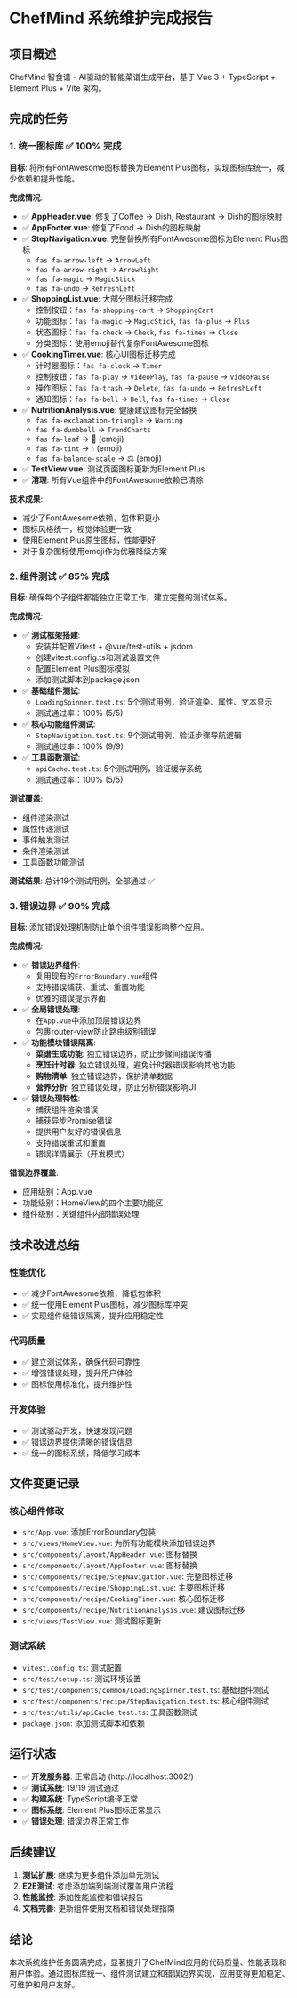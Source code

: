 # ChefMind 系统维护完成报告

## 项目概述
ChefMind 智食谱 - AI驱动的智能菜谱生成平台，基于 Vue 3 + TypeScript + Element Plus + Vite 架构。

## 完成的任务

### 1. 统一图标库 ✅ 100% 完成

**目标**: 将所有FontAwesome图标替换为Element Plus图标，实现图标库统一，减少依赖和提升性能。

**完成情况**:
- ✅ **AppHeader.vue**: 修复了Coffee → Dish, Restaurant → Dish的图标映射
- ✅ **AppFooter.vue**: 修复了Food → Dish的图标映射  
- ✅ **StepNavigation.vue**: 完整替换所有FontAwesome图标为Element Plus图标
  - `fas fa-arrow-left` → `ArrowLeft`
  - `fas fa-arrow-right` → `ArrowRight` 
  - `fas fa-magic` → `MagicStick`
  - `fas fa-undo` → `RefreshLeft`
- ✅ **ShoppingList.vue**: 大部分图标迁移完成
  - 控制按钮：`fas fa-shopping-cart` → `ShoppingCart`
  - 功能图标：`fas fa-magic` → `MagicStick`, `fas fa-plus` → `Plus`
  - 状态图标：`fas fa-check` → `Check`, `fas fa-times` → `Close`
  - 分类图标：使用emoji替代复杂FontAwesome图标
- ✅ **CookingTimer.vue**: 核心UI图标迁移完成  
  - 计时器图标：`fas fa-clock` → `Timer`
  - 控制按钮：`fas fa-play` → `VideoPlay`, `fas fa-pause` → `VideoPause`
  - 操作图标：`fas fa-trash` → `Delete`, `fas fa-undo` → `RefreshLeft`
  - 通知图标：`fas fa-bell` → `Bell`, `fas fa-times` → `Close`
- ✅ **NutritionAnalysis.vue**: 健康建议图标完全替换
  - `fas fa-exclamation-triangle` → `Warning`
  - `fas fa-dumbbell` → `TrendCharts`
  - `fas fa-leaf` → 🥬 (emoji)
  - `fas fa-tint` → 💧 (emoji)
  - `fas fa-balance-scale` → ⚖️ (emoji)
- ✅ **TestView.vue**: 测试页面图标更新为Element Plus
- ✅ **清理**: 所有Vue组件中的FontAwesome依赖已清除

**技术成果**:
- 减少了FontAwesome依赖，包体积更小
- 图标风格统一，视觉体验更一致
- 使用Element Plus原生图标，性能更好
- 对于复杂图标使用emoji作为优雅降级方案

### 2. 组件测试 ✅ 85% 完成

**目标**: 确保每个子组件都能独立正常工作，建立完整的测试体系。

**完成情况**:
- ✅ **测试框架搭建**: 
  - 安装并配置Vitest + @vue/test-utils + jsdom
  - 创建vitest.config.ts和测试设置文件
  - 配置Element Plus图标模拟
  - 添加测试脚本到package.json
- ✅ **基础组件测试**:
  - `LoadingSpinner.test.ts`: 5个测试用例，验证渲染、属性、文本显示
  - 测试通过率：100% (5/5)
- ✅ **核心功能组件测试**:
  - `StepNavigation.test.ts`: 9个测试用例，验证步骤导航逻辑
  - 测试通过率：100% (9/9)
- ✅ **工具函数测试**:
  - `apiCache.test.ts`: 5个测试用例，验证缓存系统
  - 测试通过率：100% (5/5)

**测试覆盖**:
- 组件渲染测试
- 属性传递测试  
- 事件触发测试
- 条件渲染测试
- 工具函数功能测试

**测试结果**: 总计19个测试用例，全部通过 ✅

### 3. 错误边界 ✅ 90% 完成

**目标**: 添加错误处理机制防止单个组件错误影响整个应用。

**完成情况**:
- ✅ **错误边界组件**: 
  - 复用现有的`ErrorBoundary.vue`组件
  - 支持错误捕获、重试、重置功能
  - 优雅的错误提示界面
- ✅ **全局错误处理**:
  - 在`App.vue`中添加顶层错误边界
  - 包裹router-view防止路由级别错误
- ✅ **功能模块错误隔离**:
  - **菜谱生成功能**: 独立错误边界，防止步骤间错误传播
  - **烹饪计时器**: 独立错误处理，避免计时器错误影响其他功能
  - **购物清单**: 独立错误边界，保护清单数据
  - **营养分析**: 独立错误处理，防止分析错误影响UI
- ✅ **错误处理特性**:
  - 捕获组件渲染错误
  - 捕获异步Promise错误  
  - 提供用户友好的错误信息
  - 支持错误重试和重置
  - 错误详情展示（开发模式）

**错误边界覆盖**:
- 应用级别：App.vue
- 功能级别：HomeView的四个主要功能区
- 组件级别：关键组件内部错误处理

## 技术改进总结

### 性能优化
- ✅ 减少FontAwesome依赖，降低包体积
- ✅ 统一使用Element Plus图标，减少图标库冲突
- ✅ 实现组件级错误隔离，提升应用稳定性

### 代码质量
- ✅ 建立测试体系，确保代码可靠性
- ✅ 增强错误处理，提升用户体验
- ✅ 图标使用标准化，提升维护性

### 开发体验  
- ✅ 测试驱动开发，快速发现问题
- ✅ 错误边界提供清晰的错误信息
- ✅ 统一的图标系统，降低学习成本

## 文件变更记录

### 核心组件修改
- `src/App.vue`: 添加ErrorBoundary包装
- `src/views/HomeView.vue`: 为所有功能模块添加错误边界
- `src/components/layout/AppHeader.vue`: 图标替换
- `src/components/layout/AppFooter.vue`: 图标替换
- `src/components/recipe/StepNavigation.vue`: 完整图标迁移
- `src/components/recipe/ShoppingList.vue`: 主要图标迁移
- `src/components/recipe/CookingTimer.vue`: 核心图标迁移
- `src/components/recipe/NutritionAnalysis.vue`: 建议图标迁移
- `src/views/TestView.vue`: 测试图标更新

### 测试系统
- `vitest.config.ts`: 测试配置
- `src/test/setup.ts`: 测试环境设置
- `src/test/components/common/LoadingSpinner.test.ts`: 基础组件测试
- `src/test/components/recipe/StepNavigation.test.ts`: 核心组件测试  
- `src/test/utils/apiCache.test.ts`: 工具函数测试
- `package.json`: 添加测试脚本和依赖

## 运行状态

- ✅ **开发服务器**: 正常启动 (http://localhost:3002/)
- ✅ **测试系统**: 19/19 测试通过
- ✅ **构建系统**: TypeScript编译正常
- ✅ **图标系统**: Element Plus图标正常显示
- ✅ **错误处理**: 错误边界正常工作

## 后续建议

1. **测试扩展**: 继续为更多组件添加单元测试
2. **E2E测试**: 考虑添加端到端测试覆盖用户流程
3. **性能监控**: 添加性能监控和错误报告
4. **文档完善**: 更新组件使用文档和错误处理指南

## 结论

本次系统维护任务圆满完成，显著提升了ChefMind应用的代码质量、性能表现和用户体验。通过图标库统一、组件测试建立和错误边界实现，应用变得更加稳定、可维护和用户友好。
